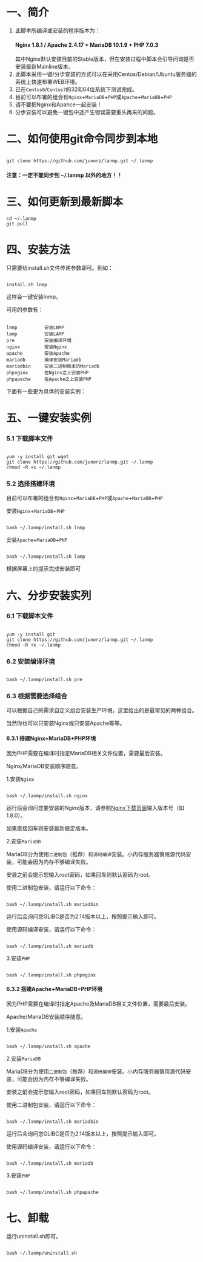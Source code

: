 <h1>一、简介</h1>
<ol>
<li>此脚本所编译或安装的程序版本为：<h4>Nginx 1.8.1  /  Apache 2.4.17  +  MariaDB 10.1.9  + PHP 7.0.3</h4>
其中Nginx默认安装目前的Stable版本，但在安装过程中脚本会引导问询是否安装最新Mainline版本。</li>
<li>此脚本采用一键/分步安装的方式可以在采用Centos/Debian/Ubuntu服务器的系统上快速布署WEB环境。</li>
<li>已在<code>Centos6</code>/<code>Centos7</code>的32和64位系统下测试完成。</li>
<li>目前可以布署的组合有<code>Nginx</code>+<code>MariaDB</code>+<code>PHP</code>或<code>Apache</code>+<code>MariaDB</code>+<code>PHP</code></li>
<li>请不要把Nginx和Apahce一起安装！</li>
<li>分步安装可以避免一键包中途产生错误需要重头再来的问题。</li>
</ol>

<h1>二、如何使用git命令同步到本地</h1>
<pre><code>
git clone https://github.com/junorz/lanmp.git ~/.lanmp
</code></pre>
<h4>注意：一定不能同步到 ~/.lanmp 以外的地方！！</h4>

<h1>三、如何更新到最新脚本</h1>
<pre><code>cd ~/.lanmp
git pull</code></pre>

<h1>四、安装方法</h1>
<p>只需要给install.sh文件传递参数即可。例如：</p>
<pre><code>
install.sh lnmp
</code></pre>
<p>这样会一键安装lnmp。</p>
<p>可用的参数有：</p>
<pre><code>
lnmp          安装LNMP
lamp          安装LAMP
pre           安装编译环境
nginx         安装Nginx
apache        安装Apache
mariadb       编译安装Mariadb
mariadbin     安装二进制版本的Mariadb
phpnginx      在Nginx之上安装PHP
phpapache     在Apache之上安装PHP
</code></pre>
<p>下面有一些更为具体的安装实例：</p>

<h1>五、一键安装实例</h1>
<h3>5.1 下载脚本文件</h3>
<pre><code>
yum -y install git wget
git clone https://github.com/junorz/lanmp.git ~/.lanmp
chmod -R +x ~/.lanmp
</code></pre>

<h3>5.2 选择搭建环境</h3>
<p>目前可以布署的组合有<code>Nginx</code>+<code>MariaDB</code>+<code>PHP</code>或<code>Apache</code>+<code>MariaDB</code>+<code>PHP</code></p>
<p>安装<code>Nginx</code>+<code>MariaDB</code>+<code>PHP</code></p>
<pre><code>
bash ~/.lanmp/install.sh lnmp
</code></pre>
<p>安装<code>Apache</code>+<code>MariaDB</code>+<code>PHP</code></p>
<pre><code>
bash ~/.lanmp/install.sh lamp
</code></pre>
<p>根据屏幕上的提示完成安装即可</p>

<h1>六、分步安装实列</h1>
<h3>6.1 下载脚本文件</h3>
<pre><code>
yum -y install git
git clone https://github.com/junorz/lanmp.git ~/.lanmp
chmod -R +x ~/.lanmp
</code></pre>

<h3>6.2 安装编译环境</h3>
<pre><code>
bash ~/.lanmp/install.sh pre
</code></pre>

<h3>6.3 根据需要选择组合</h3>
<p>可以根据自己的需求自定义组合安装生产环境，这里给出的是最常见的两种组合。</p>
<p>当然你也可以只安装Nginx或只安装Apache等等。</p>

<h4>6.3.1 搭建Nginx+MariaDB+PHP环境</h4>
<p>因为PHP需要在编译时指定MariaDB相关文件位置，需要最后安装。</p>
<p>Nginx/MariaDB安装顺序随意。</p>
<p>1.安装<code>Nginx</code></p>
<pre><code>
bash ~/.lanmp/install.sh nginx
</code></pre>
<p>运行后会询问您要安装的Nginx版本，请参照<a href=http://nginx.org/en/download.html>Nginx下载页面</a>输入版本号（如1.8.0）。</p>
<p>如果直接回车则安装最新稳定版本。</p>

<p>2.安装<code>MariaDB</code></p>
<p>MariaDB分为使用<code>二进制包</code>（推荐）和<code>源码编译</code>安装。小内存服务器慎用源代码安装，可能会因为内存不够编译失败。</p>
<p>安装之前会提示您输入root密码，如果回车则默认密码为root。</p>
<p>使用二进制包安装，请运行以下命令：</p>
<pre><code>
bash ~/.lanmp/install.sh mariadbin
</code></pre>
<p>运行后会询问您GLIBC是否为2.14版本以上，按照提示输入即可。</p>
<p>使用源码编译安装，请运行以下命令：</p>
<pre><code>
bash ~/.lanmp/install.sh mariadb
</code></pre>

<p>3.安装<code>PHP</code></p>
<pre><code>
bash ~/.lanmp/install.sh phpnginx
</code></pre>

<h4>6.3.2 搭建Apache+MariaDB+PHP环境</h4>
<p>因为PHP需要在编译时指定Apache及MariaDB相关文件位置，需要最后安装。</p>
<p>Apache/MariaDB安装顺序随意。</p>
<p>1.安装<code>Apache</code></p>
<pre><code>
bash ~/.lanmp/install.sh apache
</code></pre>

<p>2.安装<code>MariaDB</code></p>
<p>MariaDB分为使用<code>二进制包</code>（推荐）和<code>源码编译</code>安装。小内存服务器慎用源代码安装，可能会因为内存不够编译失败。</p>
<p>安装之前会提示您输入root密码，如果回车则默认密码为root。</p>
<p>使用二进制包安装，请运行以下命令：</p>
<pre><code>
bash ~/.lanmp/install.sh mariadbin
</code></pre>
<p>运行后会询问您GLIBC是否为2.14版本以上，按照提示输入即可。</p>
<p>使用源码编译安装，请运行以下命令：</p>
<pre><code>
bash ~/.lanmp/install.sh mariadb
</code></pre>

<p>3.安装<code>PHP</code></p>
<pre><code>
bash ~/.lanmp/install.sh phpapache
</code></pre>

<h1>七、卸载</h1>
运行uninstall.sh即可。
<pre><code>
bash ~/.lanmp/uninstall.sh
</code></pre>
